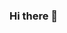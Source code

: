 ### Hi there 👋

<!--
We are currently building our **IELTS speaking** product with the latest **AI technology**.

If you are a potential/real test taker or interested, please give it a try!

Any suggestion or feedback is warmly welcomed. Reach out to us by: support@ieltsduck.com

**IELTS Duck**: https://ieltsduck.com

**tjcchen/tjcchen** is a ✨ _special_ ✨ repository because its `README.md` (this file) appears on your GitHub profile.

Here are some ideas to get you started:

- 🔭 I’m currently working on ...
- 🌱 I’m currently learning ...
- 👯 I’m looking to collaborate on ...
- 🤔 I’m looking for help with ...
- 💬 Ask me about ...
- 📫 How to reach me: ...
- 😄 Pronouns: ...
- ⚡ Fun fact: ...
-->

<!-- My name is Yang Chen. You can also call me Andy. Welcome to my Github page ✨ -->
